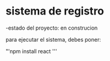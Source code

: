 <h1> sistema de registro </h1>

-estado del proyecto: en construcion 

para ejecutar el sistema, debes poner:

"'npm install react '''
